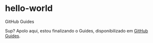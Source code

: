 # hello-world
GitHub Guides

Sup? Apolo aqui, estou finalizando o Guides, disponibilizado em [GitHub Guides](https://guides.github.com/activities/hello-world/).

